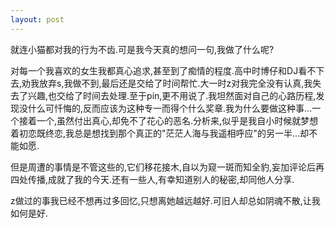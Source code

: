 ```yaml
---
layout: post
---
```

就连小猫都对我的行为不齿.可是我今天真的想问一句,我做了什么呢?

对每一个我喜欢的女生我都真心追求,甚至到了痴情的程度.高中时博仔和DJ看不下去,劝我放弃s,我做不到,最后还是交给了时间帮忙.大一时z对我完全没有认真,我失去了兴趣,也交给了时间去处理.至于pin,更不用说了.我坦然面对自己的心路历程,发现没什么可忏悔的,反而应该为这种专一而得个什么奖章.我为什么要做这种事...一个接着一个,虽然付出真心,却免不了花心的恶名.分析来,似乎是我自小时候就梦想着初恋既终恋,我总是想找到那个真正的"茫茫人海与我遥相呼应"的另一半...却不能如愿.

但是周遭的事情是不管这些的,它们移花接木,自以为窥一斑而知全豹,妄加评论后再四处传播,成就了我的今天.还有一些人,有幸知道别人的秘密,却同他人分享.

z做过的事我已经不想再过多回忆,只想离她越远越好.可旧人却总如阴魂不散,让我如何是好.